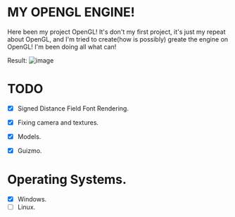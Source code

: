 # MY OPENGL ENGINE!
Here been my project OpenGL! It's don't my first project, it's just my repeat about OpenGL, and I'm tried to create(how is possibly) greate the engine on OpenGL! I'm been doing all what can!

Result:
![image]()

# TODO
- [X] Signed Distance Field Font Rendering.
- [X] Fixing camera and textures.
- [X] Models.
- [X] Guizmo.


# Operating Systems.
- [X] Windows.
- [ ] Linux.
